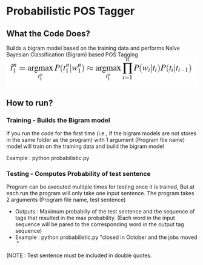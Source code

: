 # Probabilistic POS Tagger

## What the Code Does?
Builds a bigram model based on the training data and performs Naïve Bayesian Classification (Bigram) based POS Tagging
![Naïve Bayesian Classification (Bigram) based POS Tagging Equation](probabilistic_POS_Equation.png)

## How to run?
### Training - Builds the Bigram model
If you run the code for the first time (i.e., if the bigram models are not stores in the same folder as the program) with 1 argument (Program file name) model will train on the training data and build the bigram model

Example : python probabilistic.py

### Testing - Computes Probability of test sentence
Program can be executed multiple times for testing once it is trained, But at each run the program will only take one input sentence. The program takes 2 arguments (Program file name, test sentence)

  * Outputs : Maximum probabiliy of the test sentence and the sequence of tags that resulted in the max probability. (Each word in the input sequence will be pared to the corresponding word in the output tag sequence)
  * Example : python probabilistic.py "closed in October and the jobs moved ." 

(NOTE : Test sentence must be included in double quotes.
